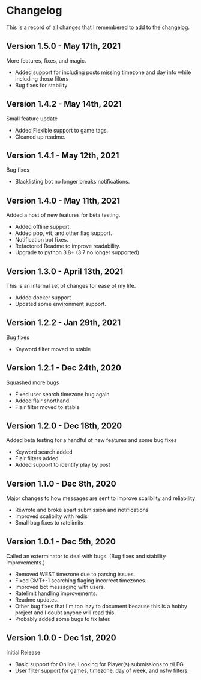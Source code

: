 # Changelog
This is a record of all changes that I remembered to add to the changelog.

## Version 1.5.0 - May 17th, 2021
More features, fixes, and magic.
* Added support for including posts missing timezone and day info while including those filters
* Bug fixes for stability

## Version 1.4.2 - May 14th, 2021
Small feature update
* Added Flexible support to game tags.
* Cleaned up readme.

## Version 1.4.1 - May 12th, 2021
Bug fixes
* Blacklisting bot no longer breaks notifications.

## Version 1.4.0 - May 11th, 2021
Added a host of new features for beta testing.
* Added offline support.
* Added pbp, vtt, and other flag support.
* Notification bot fixes.
* Refactored Readme to improve readability.
* Upgrade to python 3.8+ (3.7 no longer supported)

## Version 1.3.0 - April 13th, 2021
This is an internal set of changes for ease of my life.
* Added docker support
* Updated some environment support.

## Version 1.2.2 - Jan 29th, 2021
Bug fixes
* Keyword filter moved to stable

## Version 1.2.1 - Dec 24th, 2020
Squashed more bugs
* Fixed user search timezone bug again
* Added flair shorthand
* Flair filter moved to stable

## Version 1.2.0 - Dec 18th, 2020
Added beta testing for a handful of new features and some bug fixes
* Keyword search added
* Flair filters added
* Added support to identify play by post 

## Version 1.1.0 - Dec 8th, 2020
Major changes to how messages are sent to improve scalibilty and reliability
* Rewrote and broke apart submission and notifications
* Improved scalibilty with redis
* Small bug fixes to ratelimits

## Version 1.0.1 - Dec 5th, 2020
Called an exterminator to deal with bugs. (Bug fixes and stability improvements.)
* Removed WEST timezone due to parsing issues.
* Fixed GMT+-1 searching flaging incorrect timezones.
* Improved bot messaging with users.
* Ratelimit handling improvements.
* Readme updates.
* Other bug fixes that I'm too lazy to document because this is a hobby project and I doubt anyone will read this.
* Probably added some bugs to fix later.

## Version 1.0.0 - Dec 1st, 2020
Initial Release
* Basic support for Online, Looking for Player(s) submissions to r/LFG
* User filter support for games, timezone, day of week, and nsfw filters.
